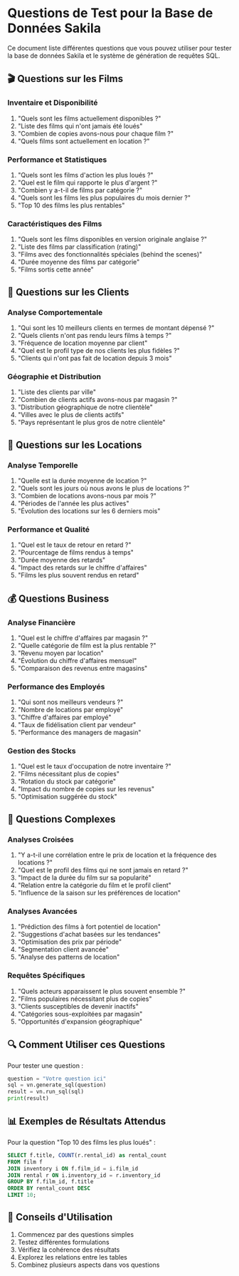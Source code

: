 # Questions de Test pour la Base de Données Sakila

Ce document liste différentes questions que vous pouvez utiliser pour tester la base de données Sakila et le système de génération de requêtes SQL.

## 🎬 Questions sur les Films

### Inventaire et Disponibilité

1. "Quels sont les films actuellement disponibles ?"
2. "Liste des films qui n'ont jamais été loués"
3. "Combien de copies avons-nous pour chaque film ?"
4. "Quels films sont actuellement en location ?"

### Performance et Statistiques

1. "Quels sont les films d'action les plus loués ?"
2. "Quel est le film qui rapporte le plus d'argent ?"
3. "Combien y a-t-il de films par catégorie ?"
4. "Quels sont les films les plus populaires du mois dernier ?"
5. "Top 10 des films les plus rentables"

### Caractéristiques des Films

1. "Quels sont les films disponibles en version originale anglaise ?"
2. "Liste des films par classification (rating)"
3. "Films avec des fonctionnalités spéciales (behind the scenes)"
4. "Durée moyenne des films par catégorie"
5. "Films sortis cette année"

## 👥 Questions sur les Clients

### Analyse Comportementale

1. "Qui sont les 10 meilleurs clients en termes de montant dépensé ?"
2. "Quels clients n'ont pas rendu leurs films à temps ?"
3. "Fréquence de location moyenne par client"
4. "Quel est le profil type de nos clients les plus fidèles ?"
5. "Clients qui n'ont pas fait de location depuis 3 mois"

### Géographie et Distribution

1. "Liste des clients par ville"
2. "Combien de clients actifs avons-nous par magasin ?"
3. "Distribution géographique de notre clientèle"
4. "Villes avec le plus de clients actifs"
5. "Pays représentant le plus gros de notre clientèle"

## 📅 Questions sur les Locations

### Analyse Temporelle

1. "Quelle est la durée moyenne de location ?"
2. "Quels sont les jours où nous avons le plus de locations ?"
3. "Combien de locations avons-nous par mois ?"
4. "Périodes de l'année les plus actives"
5. "Évolution des locations sur les 6 derniers mois"

### Performance et Qualité

1. "Quel est le taux de retour en retard ?"
2. "Pourcentage de films rendus à temps"
3. "Durée moyenne des retards"
4. "Impact des retards sur le chiffre d'affaires"
5. "Films les plus souvent rendus en retard"

## 💰 Questions Business

### Analyse Financière

1. "Quel est le chiffre d'affaires par magasin ?"
2. "Quelle catégorie de film est la plus rentable ?"
3. "Revenu moyen par location"
4. "Évolution du chiffre d'affaires mensuel"
5. "Comparaison des revenus entre magasins"

### Performance des Employés

1. "Qui sont nos meilleurs vendeurs ?"
2. "Nombre de locations par employé"
3. "Chiffre d'affaires par employé"
4. "Taux de fidélisation client par vendeur"
5. "Performance des managers de magasin"

### Gestion des Stocks

1. "Quel est le taux d'occupation de notre inventaire ?"
2. "Films nécessitant plus de copies"
3. "Rotation du stock par catégorie"
4. "Impact du nombre de copies sur les revenus"
5. "Optimisation suggérée du stock"

## 🔄 Questions Complexes

### Analyses Croisées

1. "Y a-t-il une corrélation entre le prix de location et la fréquence des locations ?"
2. "Quel est le profil des films qui ne sont jamais en retard ?"
3. "Impact de la durée du film sur sa popularité"
4. "Relation entre la catégorie du film et le profil client"
5. "Influence de la saison sur les préférences de location"

### Analyses Avancées

1. "Prédiction des films à fort potentiel de location"
2. "Suggestions d'achat basées sur les tendances"
3. "Optimisation des prix par période"
4. "Segmentation client avancée"
5. "Analyse des patterns de location"

### Requêtes Spécifiques

1. "Quels acteurs apparaissent le plus souvent ensemble ?"
2. "Films populaires nécessitant plus de copies"
3. "Clients susceptibles de devenir inactifs"
4. "Catégories sous-exploitées par magasin"
5. "Opportunités d'expansion géographique"

## 🔍 Comment Utiliser ces Questions

Pour tester une question :

```python
question = "Votre question ici"
sql = vn.generate_sql(question)
result = vn.run_sql(sql)
print(result)
```

## 📊 Exemples de Résultats Attendus

Pour la question "Top 10 des films les plus loués" :

```sql
SELECT f.title, COUNT(r.rental_id) as rental_count
FROM film f
JOIN inventory i ON f.film_id = i.film_id
JOIN rental r ON i.inventory_id = r.inventory_id
GROUP BY f.film_id, f.title
ORDER BY rental_count DESC
LIMIT 10;
```

## 🚀 Conseils d'Utilisation

1. Commencez par des questions simples
2. Testez différentes formulations
3. Vérifiez la cohérence des résultats
4. Explorez les relations entre les tables
5. Combinez plusieurs aspects dans vos questions
